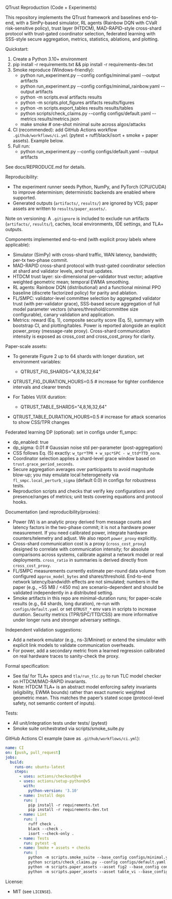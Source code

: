 QTrust Reproduction (Code + Experiments)

This repository implements the QTrust framework and baselines end-to-end, with a SimPy-based simulator, RL agents (Rainbow DQN with CVaR risk-sensitive policy), trust layer (HTDCM), MAD-RAPID-style cross-shard protocol with trust-gated coordinator selection, federated learning with SSS-style secure aggregation, metrics, statistics, ablations, and plotting.

Quickstart:
1. Create a Python 3.10+ environment
2. pip install -r requirements.txt && pip install -r requirements-dev.txt
3. Smoke reproduce (Windows-friendly):
   - python run_experiment.py --config configs/minimal.yaml --output artifacts
   - python run_experiment.py --config configs/minimal_rainbow.yaml --output artifacts
   - python -m scripts.eval artifacts results
   - python -m scripts.plot_figures artifacts results/figures
   - python -m scripts.export_tables results results/tables
   - python scripts/check_claims.py --config configs/default.yaml --metrics results/metrics.json
   - make smoke  # one-shot minimal suite across algos/attacks
4. CI (recommended): add GitHub Actions workflow `.github/workflows/ci.yml` (pytest + ruff/black/isort + smoke + paper assets). Example below.
4. Full run:
   - python run_experiment.py --config configs/default.yaml --output artifacts

See docs/REPRODUCE.md for details.

Reproducibility:
- The experiment runner seeds Python, NumPy, and PyTorch (CPU/CUDA) to improve determinism; deterministic backends are enabled where supported.
- Generated outputs (`artifacts/`, `results/`) are ignored by VCS; paper assets are written to `results/paper_assets/`.

Note on versioning: A `.gitignore` is included to exclude run artifacts (`artifacts/`, `results/`), caches, local environments, IDE settings, and TLA+ outputs.

Components implemented end-to-end (with explicit proxy labels where applicable):
- Simulator (SimPy) with cross-shard traffic, WAN latency, bandwidth; per-tx two-phase commit.
- MAD-RAPID cross-shard protocol with trust-gated coordinator selection at shard and validator levels, and trust updates.
- HTDCM trust layer: six-dimensional per-validator trust vector; adaptive weighted geometric mean; temporal EWMA smoothing.
- RL agents: Rainbow DQN (distributional) and a functional minimal PPO baseline (discrete factorized policy) for parity and ablation.
- FL/SMPC: validator-level committee selection by aggregated validator trust (with per-validator grace), SSS-based secure aggregation of full model parameter vectors (shares/threshold/committee size configurable), canary validation and application.
- Metrics: reward (Eq. 1), composite security score (Eq. 5), summary with bootstrap CI, and plotting/tables. Power is reported alongside an explicit power_proxy (message-rate proxy). Cross-shard communication intensity is exposed as cross_cost and cross_cost_proxy for clarity.

Paper-scale assets:

- To generate Figure 2 up to 64 shards with longer duration, set environment variables:

  - QTRUST_FIG_SHARDS="4,8,16,32,64"
 - QTRUST_FIG_DURATION_HOURS=0.5  # increase for tighter confidence intervals and clearer trends

- For Tables VI/IX duration:

  - QTRUST_TABLE_SHARDS="4,8,16,32,64"
 - QTRUST_TABLE_DURATION_HOURS=0.5  # increase for attack scenarios to show CSS/TPR changes

Federated learning DP (optional): set in configs under fl_smpc:

- dp_enabled: true
- dp_sigma: 0.01  # Gaussian noise std per-parameter (post-aggregation)
- CSS follows Eq. (5) exactly: `w_tpr*TPR + w_spc*SPC - w_ttd*TTD_norm`.
- Coordinator selection applies a shard-level grace window based on `trust.grace_period_seconds`.
- Secure aggregation averages over participants to avoid magnitude blow-up; you may emulate local heterogeneity via `fl_smpc.local_perturb_sigma` (default 0.0) in configs for robustness tests.
- Reproduction scripts and checks that verify key configurations and presence/ranges of metrics; unit tests covering equations and protocol hooks.

Documentation (and reproducibility/proxies):
- Power (W) is an analytic proxy derived from message counts and latency factors in the two-phase commit; it is not a hardware power measurement. If you need calibrated power, integrate hardware counters/telemetry and adjust. We also report `power_proxy` explicitly.
- Cross-shard communication cost is a proxy (`cross_cost_proxy`) designed to correlate with communication intensity; for absolute comparisons across systems, calibrate against a network model or real deployments. `cross_ratio` in summaries is derived directly from `cross_cost_proxy`.
- FL/SMPC measurements currently estimate per-round data volume from configured `approx_model_bytes` and shares/threshold. End-to-end network latency/bandwidth effects are not simulated; numbers in the paper (e.g., ~55 MB / <450 ms) are scenario-dependent and should be validated independently in a distributed setting.
 - Smoke artifacts in this repo are minimal-duration runs; for paper-scale results (e.g., 64 shards, long duration), re-run with `configs/default.yaml` or set `QTRUST_*` env vars in scripts to increase duration. Security metrics (TPR/SPC/TTD/CSS) are more informative under longer runs and stronger adversary settings.

Independent validation suggestions:
- Add a network emulator (e.g., ns-3/Mininet) or extend the simulator with explicit link models to validate communication overheads.
- For power, add a secondary metric from a learned regression calibrated on real hardware traces to sanity-check the proxy.


Formal specification:
- See tla/ for TLA+ specs and `tla/run_tlc.py` to run TLC model checker on HTDCM/MAD-RAPID invariants.
 - Note: HTDCM TLA+ is an abstract model enforcing safety invariants (eligibility, EWMA bounds) rather than exact numeric weighted geometric mean. This matches the paper’s stated scope (protocol-level safety, not semantic content of inputs).

Tests:
- All unit/integration tests under tests/ (pytest)
- Smoke suite orchestrated via scripts/smoke_suite.py

GitHub Actions CI example (save as `.github/workflows/ci.yml`):

```yaml
name: CI
on: [push, pull_request]
jobs:
  build:
    runs-on: ubuntu-latest
    steps:
      - uses: actions/checkout@v4
      - uses: actions/setup-python@v5
        with:
          python-version: '3.10'
      - name: Install deps
        run: |
          pip install -r requirements.txt
          pip install -r requirements-dev.txt
      - name: Lint
        run: |
          ruff check .
          black --check .
          isort --check-only .
      - name: Tests
        run: pytest -q
      - name: Smoke + assets + checks
        run: |
          python -m scripts.smoke_suite --base_config configs/minimal.yaml --artifacts artifacts --results results
          python scripts/check_claims.py --config configs/default.yaml --metrics results/metrics.json
          python -m scripts.paper_assets --asset fig2 --base_config configs/minimal.yaml --artifacts artifacts --out results/paper_assets
          python -m scripts.paper_assets --asset table_vi --base_config configs/minimal.yaml --artifacts artifacts --out results/paper_assets
```

License:
- MIT (see `LICENSE`).

